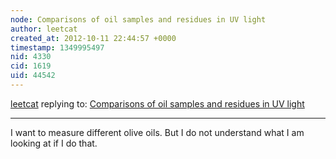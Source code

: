 ```yaml
---
node: Comparisons of oil samples and residues in UV light
author: leetcat
created_at: 2012-10-11 22:44:57 +0000
timestamp: 1349995497
nid: 4330
cid: 1619
uid: 44542
---
```




[leetcat](../profile/leetcat) replying to: [Comparisons of oil samples and residues in UV light](../notes/warren/10-10-2012/comparisons-oil-samples-and-residues-uv-light)

----
I want to measure different olive oils. But I do not understand what I am looking at if I do that.